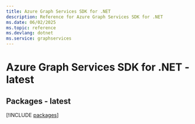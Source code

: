 ```yaml
---
title: Azure Graph Services SDK for .NET
description: Reference for Azure Graph Services SDK for .NET
ms.date: 06/02/2025
ms.topic: reference
ms.devlang: dotnet
ms.service: graphservices
---
```

# Azure Graph Services SDK for .NET - latest
## Packages - latest
[!INCLUDE [packages](graph-services-index.md)]